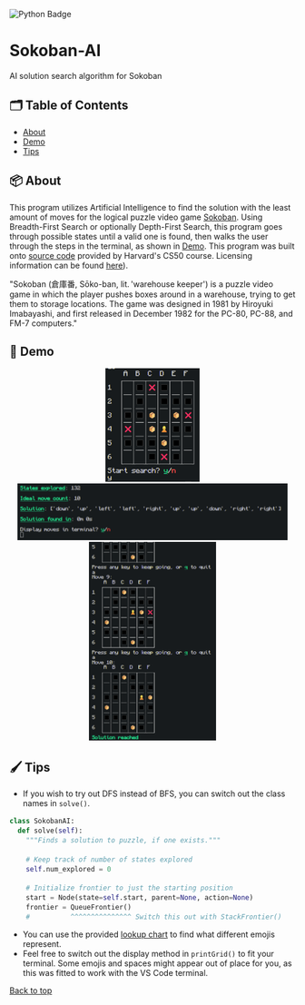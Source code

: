 <a name="top"></a>
![Python Badge](https://img.shields.io/badge/python-000000?style=for-the-badge&logo=python&logoColor=ffdd54)

# Sokoban-AI
AI solution search algorithm for Sokoban

## 🗂️ Table of Contents
- [About](#-about)
- [Demo](#-demo)
- [Tips](#%EF%B8%8F-tips)

## 📦 About

This program utilizes Artificial Intelligence to find the solution with the least amount of moves for the logical puzzle video game [Sokoban](https://en.wikipedia.org/wiki/Sokoban). Using Breadth-First Search or optionally Depth-First Search, this program goes through possible states until a valid one is found, then walks the user through the steps in the terminal, as shown in [Demo](#-demo). This program was built onto [source code](https://cs50.harvard.edu/ai/2024/weeks/0/) provided by Harvard's CS50 course. Licensing information can be found [here](https://cs50.harvard.edu/x/2024/license/)).

"Sokoban (倉庫番, Sōko-ban, lit. 'warehouse keeper') is a puzzle video game in which the player pushes boxes around in a warehouse, trying to get them to storage locations. The game was designed in 1981 by Hiroyuki Imabayashi, and first released in December 1982 for the PC-80, PC-88, and FM-7 computers."

## 👷 Demo
<div align="center">
  <img height=200 src= "./Demo1.png">
  <img height = 100 src= "./Demo2.png">
  <img height=350 src= "./Demo3.png">
</div>

## 🖌️ Tips
- If you wish to try out DFS instead of BFS, you can switch out the class names in `solve()`.
```python
class SokobanAI:
  def solve(self):
    """Finds a solution to puzzle, if one exists."""
    
    # Keep track of number of states explored
    self.num_explored = 0
    
    # Initialize frontier to just the starting position
    start = Node(state=self.start, parent=None, action=None)
    frontier = QueueFrontier()
    #          ^^^^^^^^^^^^^^^ Switch this out with StackFrontier()
```
- You can use the provided [lookup chart](./lookupchart.txt) to find what different emojis represent.
- Feel free to switch out the display method in `printGrid()` to fit your terminal. Some emojis and spaces might appear out of place for you, as this was fitted to work with the VS Code terminal.

[Back to top](#top)
